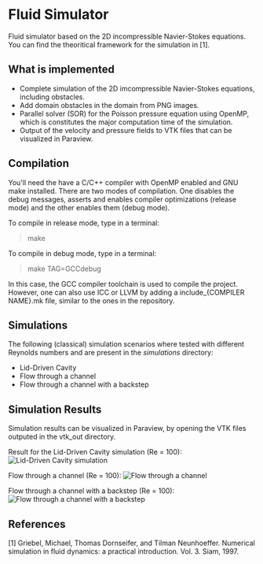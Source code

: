 # Fluid Simulator

Fluid simulator based on the 2D incompressible Navier-Stokes equations. You can find the theoritical framework for the simulation in [1].

## What is implemented

* Complete simulation of the 2D imcompressible Navier-Stokes equations, including obstacles.
* Add domain obstacles in the domain from PNG images.
* Parallel solver (SOR) for the Poisson pressure equation using OpenMP, which is constitutes the major computation time of the simulation.
* Output of the velocity and pressure fields to VTK files that can be visualized in Paraview.

## Compilation

You'll need the have a C/C++ compiler with OpenMP enabled and GNU make installed. There are two modes of compilation. One disables the debug messages, asserts and enables compiler optimizations (release mode) and the other enables them (debug mode).

To compile in release mode, type in a terminal:
> make

To compile in debug mode, type in a terminal:
> make TAG=GCCdebug

In this case, the GCC compiler toolchain is used to compile the project. However, one can also use ICC or LLVM by adding a include\_{COMPILER NAME}.mk file, similar to the ones in the repository.

## Simulations

The following (classical) simulation scenarios where tested with different Reynolds numbers and are present in the _simulations_ directory:
* Lid-Driven Cavity
* Flow through a channel
* Flow through a channel with a backstep

## Simulation Results

Simulation results can be visualized in Paraview, by opening the VTK files outputed in the vtk_out directory.

Result for the Lid-Driven Cavity simulation (Re = 100):
![Lid-Driven Cavity simulation](https://raw.githubusercontent.com/joaovictortr/fluid_simulation/master/plots/dcavity_re_100.png)

Flow through a channel (Re = 100):
![Flow through a channel](https://raw.githubusercontent.com/joaovictortr/fluid_simulation/master/plots/canal.png)

Flow through a channel with a backstep (Re = 100):
![Flow through a channel with a backstep](https://raw.githubusercontent.com/joaovictortr/fluid_simulation/master/plots/backstep_re_500.png)

## References
[1] Griebel, Michael, Thomas Dornseifer, and Tilman Neunhoeffer. Numerical simulation in fluid dynamics: a practical introduction. Vol. 3. Siam, 1997.
